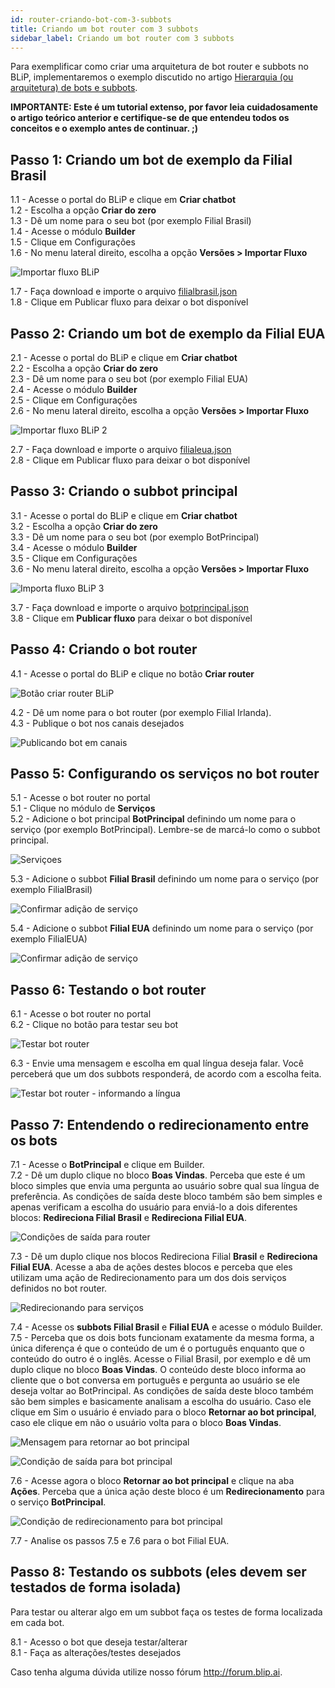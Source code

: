 ```yaml
---
id: router-criando-bot-com-3-subbots
title: Criando um bot router com 3 subbots
sidebar_label: Criando um bot router com 3 subbots
---
```


Para exemplificar como criar uma arquitetura de bot router e subbots no BLiP, implementaremos o exemplo discutido no artigo [Hierarquia (ou arquitetura) de bots e subbots](/docs/router/hierarquia-bots-subbots).

**IMPORTANTE: Este é um tutorial extenso, por favor leia cuidadosamente o artigo teórico anterior e certifique-se de que entendeu todos os conceitos e o exemplo antes de continuar. ;)**

## Passo 1: Criando um bot de exemplo da Filial Brasil

1.1 - Acesse o portal do BLiP e clique em **Criar chatbot**  
1.2 - Escolha a opção **Criar do zero**  
1.3 - Dê um nome para o seu bot (por exemplo Filial Brasil)  
1.4 - Acesse o módulo **Builder**  
1.5 - Clique em Configurações  
1.6 - No menu lateral direito, escolha a opção **Versões > Importar Fluxo**

![Importar fluxo BLiP](/img/router/router-criando-bot-com-3-subbots-1.png)<br>

1.7 - Faça download e importe o arquivo [filialbrasil.json](https://drive.google.com/file/d/1wonj9CWN9S_LBMWXwCwThOcVgt4AObtx/view?usp=sharing)  
1.8 - Clique em Publicar fluxo para deixar o bot disponível

## Passo 2: Criando um bot de exemplo da Filial EUA

2.1 - Acesse o portal do BLiP e clique em **Criar chatbot**  
2.2 - Escolha a opção **Criar do zero**  
2.3 - Dê um nome para o seu bot (por exemplo Filial EUA)  
2.4 - Acesse o módulo **Builder**  
2.5 - Clique em Configurações  
2.6 - No menu lateral direito, escolha a opção **Versões > Importar Fluxo**  

![Importar fluxo BLiP 2](/img/router/router-criando-bot-com-3-subbots-2.png)<br>

2.7 - Faça download e importe o arquivo [filialeua.json](https://drive.google.com/file/d/14zU2aWkudtFsSkjUvRRPqrhsWaN_mgWp/view?usp=sharing)  
2.8 - Clique em Publicar fluxo para deixar o bot disponível

## Passo 3: Criando o subbot principal

3.1 - Acesse o portal do BLiP e clique em **Criar chatbot**  
3.2 - Escolha a opção **Criar do zero**  
3.3 - Dê um nome para o seu bot (por exemplo BotPrincipal)  
3.4 - Acesse o módulo **Builder**  
3.5 - Clique em Configurações  
3.6 - No menu lateral direito, escolha a opção **Versões > Importar Fluxo**  

![Importa fluxo BLiP 3](/img/router/router-criando-bot-com-3-subbots-3.png)<br>

3.7 - Faça download e importe o arquivo [botprincipal.json](https://drive.google.com/file/d/1XP2X0iVLd_1xG2egns5ShRingp4Ffmih/view?usp=sharing)  
3.8 - Clique em **Publicar fluxo** para deixar o bot disponível  

## Passo 4: Criando o bot router

4.1 - Acesse o portal do BLiP e clique no botão **Criar router**

![Botão criar router BLiP](/img/router/router-criando-bot-com-3-subbots-4.png)<br>

4.2 - Dê um nome para o bot router (por exemplo Filial Irlanda).  
4.3 - Publique o bot nos canais desejados

![Publicando bot em canais](/img/router/router-criando-bot-com-3-subbots-5.png)<br>

## Passo 5: Configurando os serviços no bot router

5.1 - Acesse o bot router no portal  
5.1 - Clique no módulo de **Serviços**  
5.2 - Adicione o bot principal **BotPrincipal** definindo um nome para o serviço (por exemplo BotPrincipal). Lembre-se de marcá-lo como o subbot principal.  

![Serviçoes](/img/router/router-criando-bot-com-3-subbots-6.png)<br>

5.3 - Adicione o subbot **Filial Brasil** definindo um nome para o serviço (por exemplo FilialBrasil)  

![Confirmar adição de serviço](/img/router/router-criando-bot-com-3-subbots-7.png)<br>

5.4 - Adicione o subbot **Filial EUA** definindo um nome para o serviço (por exemplo FilialEUA)  

![Confirmar adição de serviço](/img/router/router-criando-bot-com-3-subbots-8.png)<br>

## Passo 6: Testando o bot router

6.1 - Acesse o bot router no portal  
6.2 - Clique no botão para testar seu bot  

![Testar bot router](/img/router/router-criando-bot-com-3-subbots-9.png)<br>

6.3 - Envie uma mensagem e escolha em qual língua deseja falar. Você perceberá que um dos subbots responderá, de acordo com a escolha feita.  

![Testar bot router - informando a língua](/img/router/router-criando-bot-com-3-subbots-10.png)<br>

## Passo 7: Entendendo o redirecionamento entre os bots

7.1 - Acesse o **BotPrincipal** e clique em Builder.  
7.2 - Dê um duplo clique no bloco **Boas Vindas**. Perceba que este é um bloco simples que envia uma pergunta ao usuário sobre qual sua língua de preferência. As condições de saída deste bloco também são bem simples e apenas verificam a escolha do usuário para enviá-lo a dois diferentes blocos: **Redireciona Filial Brasil** e **Redireciona Filial EUA**.  

![Condições de saída para router](/img/router/router-criando-bot-com-3-subbots-11.png)<br>

7.3 - Dê um duplo clique nos blocos Redireciona Filial **Brasil** e **Redireciona Filial EUA**. Acesse a aba de ações destes blocos e perceba que eles utilizam uma ação de Redirecionamento para um dos dois serviços definidos no bot router.  

![Redirecionando para serviços](/img/router/router-criando-bot-com-3-subbots-12.png)<br>

7.4 - Acesse os **subbots Filial Brasil** e **Filial EUA** e acesse o módulo Builder.  
7.5 - Perceba que os dois bots funcionam exatamente da mesma forma, a única diferença é que o conteúdo de um é o português enquanto que o conteúdo do outro é o inglês. Acesse o Filial Brasil, por exemplo e dê um duplo clique no bloco **Boas Vindas**. O conteúdo deste bloco informa ao cliente que o bot conversa em português e pergunta ao usuário se ele deseja voltar ao BotPrincipal. As condições de saída deste bloco também são bem simples e basicamente analisam a escolha do usuário. Caso ele clique em Sim o usuário é enviado para o bloco **Retornar ao bot principal**, caso ele clique em não o usuário volta para o bloco **Boas Vindas**.

![Mensagem para retornar ao bot principal](/img/router/router-criando-bot-com-3-subbots-13.png)<br>

![Condição de saída para bot principal](/img/router/router-criando-bot-com-3-subbots-14.png)<br>

7.6 - Acesse agora o bloco **Retornar ao bot principal** e clique na aba **Ações**. Perceba que a única ação deste bloco é um **Redirecionamento** para o serviço **BotPrincipal**.  

![Condição de redirecionamento para bot principal](/img/router/router-criando-bot-com-3-subbots-14.png)<br>

7.7 - Analise os passos 7.5 e 7.6 para o bot Filial EUA.  

## Passo 8: Testando os subbots (eles devem ser testados de forma isolada)

Para testar ou alterar algo em um subbot faça os testes de forma localizada em cada bot.

8.1 - Acesso o bot que deseja testar/alterar  
8.1 - Faça as alterações/testes desejados

Caso tenha alguma dúvida utilize nosso fórum <http://forum.blip.ai>.
